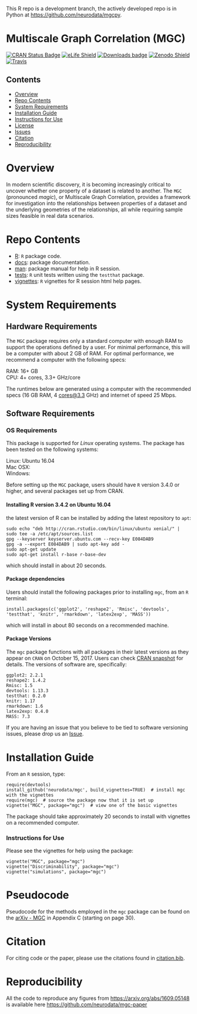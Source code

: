 This R repo is a development branch, the actively developed repo is in Python at https://github.com/neurodata/mgcpy.

# Multiscale Graph Correlation (MGC)

[![CRAN Status Badge](http://www.r-pkg.org/badges/version/mgc)](http://cran.r-project.org/web/packages/mgc)
[![eLife Shield](https://img.shields.io/badge/eLife-41690-green.svg?style=flat)](https://elifesciences.org/articles/41690)
[![Downloads badge](https://cranlogs.r-pkg.org/badges/mgc)](https://cranlogs.r-pkg.org/badges/mgc)
[![Zenodo Shield](https://zenodo.org/badge/103285533.svg)](https://zenodo.org/badge/latestdoi/103285533)
[![Travis](https://travis-ci.org/neurodata/r-mgc.svg?branch=master)](https://travis-ci.org/neurodata/r-mgc)

## Contents

- [Overview](#overview)
- [Repo Contents](#repo-contents)
- [System Requirements](#system-requirements)
- [Installation Guide](#installation-guide)
- [Instructions for Use](#instructions-for-use)
- [License](./LICENSE)
- [Issues](https://github.com/neurodata/mgc/issues)
- [Citation](#citation)
- [Reproducibility](#reproducibility)

# Overview

In modern scientific discovery, it is becoming increasingly critical to uncover whether one property of a dataset is related to another. The `MGC` (pronounced *magic*), or Multiscale Graph Correlation, provides a framework for investigation into the relationships between properties of a dataset and the underlying geometries of the relationships, all while requiring sample sizes feasible in real data scenarios.

# Repo Contents

- [R](./R): `R` package code.
- [docs](./docs): package documentation.
- [man](./man): package manual for help in R session.
- [tests](./tests): `R` unit tests written using the `testthat` package.
- [vignettes](./vignettes): `R` vignettes for R session html help pages.


# System Requirements

## Hardware Requirements

The `MGC` package requires only a standard computer with enough RAM to support the operations defined by a user. For minimal performance, this will be a computer with about 2 GB of RAM. For optimal performance, we recommend a computer with the following specs:

RAM: 16+ GB  
CPU: 4+ cores, 3.3+ GHz/core

The runtimes below are generated using a computer with the recommended specs (16 GB RAM, 4 cores@3.3 GHz) and internet of speed 25 Mbps.

## Software Requirements

### OS Requirements

This package is supported for *Linux* operating systems. The package has been tested on the following systems:

Linux: Ubuntu 16.04  
Mac OSX:  
Windows:  

Before setting up the `MGC` package, users should have `R` version 3.4.0 or higher, and several packages set up from CRAN.

#### Installing R version 3.4.2 on Ubuntu 16.04

the latest version of R can be installed by adding the latest repository to `apt`:

```
sudo echo "deb http://cran.rstudio.com/bin/linux/ubuntu xenial/" | sudo tee -a /etc/apt/sources.list
gpg --keyserver keyserver.ubuntu.com --recv-key E084DAB9
gpg -a --export E084DAB9 | sudo apt-key add -
sudo apt-get update
sudo apt-get install r-base r-base-dev
```

which should install in about 20 seconds.

#### Package dependencies

Users should install the following packages prior to installing `mgc`, from an `R` terminal:

```
install.packages(c('ggplot2', 'reshape2', 'Rmisc', 'devtools', 'testthat', 'knitr', 'rmarkdown', 'latex2exp', 'MASS'))
```

which will install in about 80 seconds on a recommended machine.

#### Package Versions

The `mgc` package functions with all packages in their latest versions as they appear on `CRAN` on October 15, 2017. Users can check [CRAN snapshot](https://mran.microsoft.com/timemachine/) for details. The versions of software are, specifically:
```
ggplot2: 2.2.1
reshape2: 1.4.2
Rmisc: 1.5
devtools: 1.13.3
testthat: 0.2.0
knitr: 1.17
rmarkdown: 1.6
latex2exp: 0.4.0
MASS: 7.3
```

If you are having an issue that you believe to be tied to software versioning issues, please drop us an [Issue](https://github.com/neurodata/mgc/issues). 

# Installation Guide

From an `R` session, type:

```
require(devtools)
install_github('neurodata/mgc', build_vignettes=TRUE)  # install mgc with the vignettes
require(mgc)  # source the package now that it is set up
vignette("MGC", package="mgc")  # view one of the basic vignettes
```

The package should take approximately 20 seconds to install with vignettes on a recommended computer. 


### Instructions for Use

Please see the vignettes for help using the package:

```
vignette("MGC", package="mgc")
vignette("Discriminability", package="mgc")
vignette("simulations", package="mgc")
```


# Pseudocode

Pseudocode for the methods employed in the `mgc` package can be found on the [arXiv - MGC](https://arxiv.org/abs/1609.05148) in Appendix C (starting on page 30).

# Citation

For citing code or the paper, please use the citations found in [citation.bib](./citation.bib).

# Reproducibility

All the code to reproduce any figures from https://arxiv.org/abs/1609.05148 is available here https://github.com/neurodata/mgc-paper

